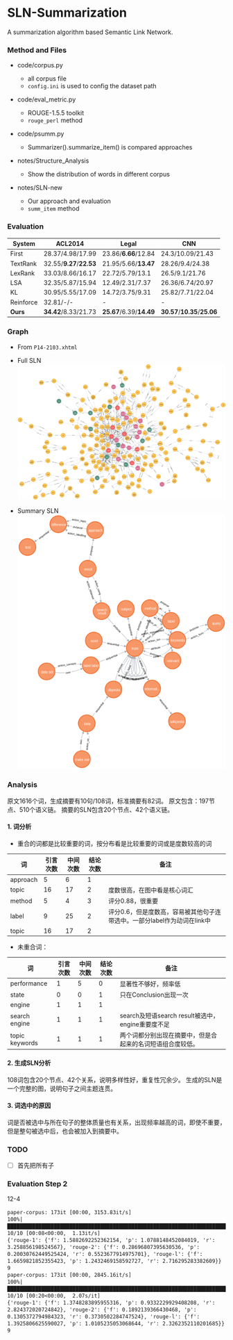 # SLN-Summarization
A summarization algorithm based Semantic Link Network.

### Method and Files

* code/corpus.py
    - all corpus file
    - `config.ini` is used to config the dataset path

* code/eval_metric.py
    - ROUGE-1.5.5 toolkit
    - `rouge_perl` method

* code/psumm.py
    - Summarizer().summarize_item() is compared approaches

* notes/Structure_Analysis
    - Show the distribution of words in different corpus

* notes/SLN-new
    - Our approach and evaluation
    - `summ_item` method

### Evaluation

| System      | ACL2014                  | Legal                | CNN                       |
|    -        |                        - | -                    | -                         |
|First        | 28.37/4.98/17.99         | 23.86/**6.66**/12.84 | 24.3/10.09/21.43          |
|TextRank     | 32.55/**9.27**/**22.53** | 21.95/5.66/**13.47** | 28.26/9.4/24.38           |
|LexRank      | 33.03/8.66/16.17         | 22.72/5.79/13.1      | 26.5/9.1/21.76            |
|LSA          | 32.35/5.87/15.94         | 12.49/2.31/7.37      | 26.36/6.74/20.97          |
|KL           | 30.95/5.55/17.09         | 14.72/3.75/9.31      | 25.82/7.71/22.04          |
|Reinforce    | 32.81/-/-                | -                    | -                         |
|**Ours**     | **34.42**/8.33/21.73     | **25.67**/6.39/**14.49** | **30.57**/**10.35**/**25.06** |


### Graph

* From `P14-2103.xhtml`

* Full SLN
![avatar](./res/graph-final.png)

* Summary SLN
![avatar](./res/generated-final.png)


### Analysis

原文1616个词，生成摘要有10句/108词，标准摘要有82词。
原文包含：197节点、510个语义链。
摘要的SLN包含20个节点、42个语义链。

#### 1. 词分析

- 重合的词都是比较重要的词，按分布看是比较重要的词或是度数较高的词

| 词 | 引言次数 | 中间次数 | 结论次数 | 备注 |
| -- | -- | -- | -- | -- |
| approach | 5 | 6 | 1 | |
| topic | 16 | 17 | 2 | 度数很高，在图中看是核心词汇 |
| method | 5 | 4 | 3 | 评分0.88，很重要 |
| label | 9 | 25 | 2 | 评分0.6，但是度数高，容易被其他句子连带选中。一部分label作为动词在link中 |
| topic | 16 | 17 | 2 | |

- 未重合词：

| 词 | 引言次数 | 中间次数 | 结论次数 | 备注 |
| -- | -- | -- | -- | -- |
| performance | 1 | 5 | 0 | 显著性不够好，频率低 |
| state | 0 | 0 | 1 | 只在Conclusion出现一次 |
| engine | 1 | 1 | 1 | |
| search engine | 1 | 1 | 1 | search及短语search result被选中，engine重要度不足|
| topic keywords | 1 | 1 | 1 | 两个词都分别出现在摘要中，但是合起来的名词短语组合度较低。 |


#### 2. 生成SLN分析

108词包含20个节点、42个关系，说明多样性好，重复性冗余少。
生成的SLN是一个完整的图，说明句子之间主题连贯。


#### 3. 词选中的原因

词是否被选中与所在句子的整体质量也有关系，出现频率越高的词，即使不重要，但是整句被选中后，也会被加入到摘要中。

### TODO

- [ ] 首先把所有子

### Evaluation Step 2

12-4
```
paper-corpus: 173it [00:00, 3153.83it/s]
100%|███████████████████████████████████████████████████████████████████████████████████████████████████████████████████████████████████████████████████████████████████████████████████████████| 10/10 [00:08<00:00,  1.13it/s] 
{'rouge-1': {'f': 1.5882692252362154, 'p': 1.0788148452084019, 'r': 3.258856198524567}, 'rouge-2': {'f': 0.28696807395630536, 'p': 0.20030762449525424, 'r': 0.5523677914975701}, 'rouge-l': {'f': 1.6659821852355423, 'p': 1.2432469158592727, 'r': 2.716295283382609}} 9
paper-corpus: 173it [00:00, 2845.16it/s]
100%|███████████████████████████████████████████████████████████████████████████████████████████████████████████████████████████████████████████████████████████████████████████████████████████| 10/10 [00:20<00:00,  2.07s/it] 
{'rouge-1': {'f': 1.3748283895955316, 'p': 0.9332229929408208, 'r': 2.824372020724842}, 'rouge-2': {'f': 0.1892139366430468, 'p': 0.1305372794984323, 'r': 0.3730502284747524}, 'rouge-l': {'f': 1.3925806625590027, 'p': 1.0105235053068644, 'r': 2.3262352110201685}} 9
```